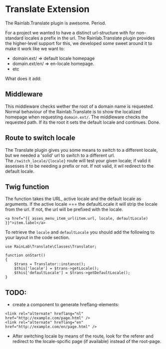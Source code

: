 # Translate Extension

The Rainlab.Translate plugin is awesome. Period.

For a project we wanted to have a distinct url-structure with for non-standard locales a prefix in the url. The Rainlab.Translate plugin provides the higher-level support for this, we developed some sweet around it to make it work like we want to:

+ domain.ext/ => default locale homepage
+ domain.ext/en/ => en-locale homepage.
+ etc

What does it add:

## Middleware
This middleware checks wether the root of a domain name is requested. Normal behaviour of the Rainlab.Translate is to show the localized homepage when requesting `domain.ext/`. The middleware checks the requested path. If its the root it sets the default locale and continues. Done.

## Route to switch locale
The Translate plugin gives you some means to switch to a different locale, but we needed a 'solid' url to switch to a different url.  
The `/switch_locale/{locale}` route will test your given locale; if valid it assesses it to be needing a prefix or not. If not valid, it wil redirect to the default locale.

## Twig function
The function takes the URL, active locale and the default locale as arguments. If the active locale === the defaultLocale it will strip the locale from the url. If not, the url will be prefixed with the locale.

    <a href="{{ asses_menu_item_url(item.url, locale, defaultLocale) }}">item.label</a>

To retrieve the `locale` and `defaultLocale` you should add the following to your layout in the code section.

```
use RainLab\Translate\Classes\Translator;

function onStart()
{
    $trans = Translator::instance();
    $this['locale'] = $trans->getLocale();
    $this['defaultLocale'] = $trans->getDefaultLocale();
}
```

## TODO:
* create a component to generate hreflang-elements:
```
<link rel="alternate" hreflang="nl" href="http://example.com/page.html" />
<link rel="alternate" hreflang="en" href="http://example.com/en/page.html" />
```
* After switching locale by means of the route, look for the referer and redirect to the locale-spcific page (if available) instead of the root-page.
